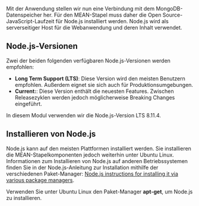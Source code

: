 Mit der Anwendung stellen wir nun eine Verbindung mit dem MongoDB-Datenspeicher her. Für den MEAN-Stapel muss daher die Open Source-JavaScript-Laufzeit für Node.js installiert werden. Node.js wird als serverseitiger Host für die Webanwendung und deren Inhalt verwendet.

## <a name="nodejs-versions"></a>Node.js-Versionen

Zwei der beiden folgenden verfügbaren Node.js-Versionen werden empfohlen:

- **Long Term Support (LTS)**: Diese Version wird den meisten Benutzern empfohlen. Außerdem eignet sie sich auch für Produktionsumgebungen.
- **Current:**: Diese Version enthält die neuesten Features. Zwischen Releasezyklen werden jedoch möglicherweise Breaking Changes eingeführt.

In diesem Modul verwenden wir die Node.js-Version LTS 8.11.4.

## <a name="how-to-install-nodejs"></a>Installieren von Node.js

Node.js kann auf den meisten Plattformen installiert werden. Sie installieren die MEAN-Stapelkomponenten jedoch weiterhin unter Ubuntu Linux. Informationen zum Installieren von Node.js auf anderen Betriebssystemen finden Sie in der Node.js-Anleitung zur Installation mithilfe der verschiedenen Paket-Manager: [Node.js instructions for installing it via various package managers](https://nodejs.org/en/download/package-manager/).

Verwenden Sie unter Ubuntu Linux den Paket-Manager **apt-get**, um Node.js zu installieren.